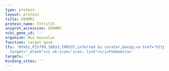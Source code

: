 ```yaml
---
type: protein
layout: protein
title: Q99MM1
protein_name: Tnfrsf25
uniprot_accession: Q99MM1
ncbi_gene_id: '-'
organism: Mus musculus
function: target gene
tfs: 'Nfkb1,P25799,18033,TRRUST,inferred by curator,&ensp;<a href="https://www.ncbi.nlm.nih.gov/pubmed/?term=15242537%5Buid%5D"
  target="_blank"><i uk-icon="icon: link"></i>Pubmed</a>'
targets: ''
binding_sites: ''
---
```

